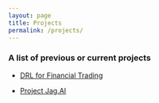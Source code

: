 ```yaml
---
layout: page
title: Projects
permalink: /projects/
---
```


### A list of previous or current projects

- [DRL for Financial Trading](https://kostis-s-z.github.io/financial_rl)

- [Project Jag.AI](https://kostis-s-z.github.io/Jag.AI)
